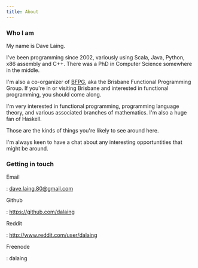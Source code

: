 ```yaml
---
title: About
---
```


### Who I am

My name is Dave Laing.

I've been programming since 2002, variously using Scala, Java, Python, x86 assembly and C++.
There was a PhD in Computer Science somewhere in the middle.

I'm also a co-organizer of [BFPG](http://www.bfpg.org), aka the Brisbane Functional Programming Group.
If you're in or visiting Brisbane and interested in functional programming, you should come along.

I'm very interested in functional programming, programming language theory, and various associated branches of mathematics.
I'm also a huge fan of Haskell.

Those are the kinds of things you're likely to see around here.

I'm always keen to have a chat about any interesting opportuntities that might be around.

### Getting in touch

Email

:    <dave.laing.80@gmail.com>

Github

:    <https://github.com/dalaing>

Reddit

:    <http://www.reddit.com/user/dalaing>

Freenode

:    dalaing
